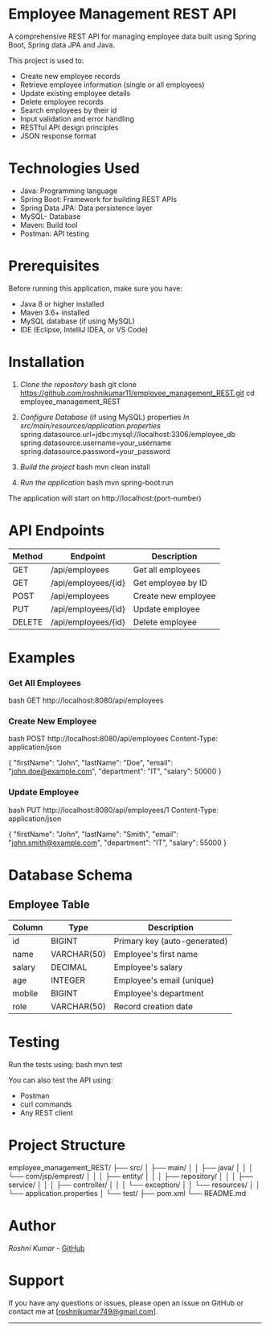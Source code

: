 # Employee Management REST API
A comprehensive REST API for managing employee data built using Spring Boot, Spring data JPA and Java.

This project is used to:
- Create new employee records
- Retrieve employee information (single or all employees)
- Update existing employee details
- Delete employee records
- Search employees by their id
- Input validation and error handling
- RESTful API design principles
- JSON response format

# Technologies Used
- Java: Programming language
- Spring Boot: Framework for building REST APIs
- Spring Data JPA: Data persistence layer
- MySQL- Database 
- Maven: Build tool
- Postman: API testing

# Prerequisites
Before running this application, make sure you have:
- Java 8 or higher installed
- Maven 3.6+ installed
- MySQL database (if using MySQL)
- IDE (Eclipse, IntelliJ IDEA, or VS Code)

# Installation
1. *Clone the repository*
   bash
   git clone https://github.com/roshnikumar11/employee_management_REST.git
   cd employee_management_REST
   
2. *Configure Database* (if using MySQL)
   properties
   *In src/main/resources/application.properties*
   spring.datasource.url=jdbc:mysql://localhost:3306/employee_db
   spring.datasource.username=your_username
   spring.datasource.password=your_password
   
3. *Build the project*
   bash
   mvn clean install
   
4. *Run the application*
   bash
   mvn spring-boot:run
   
The application will start on http://localhost:(port-number)

# API Endpoints

| Method | Endpoint            | Description         |
|--------|---------------------|---------------------|
| GET    | /api/employees      | Get all employees   |
| GET    | /api/employees/{id} | Get employee by ID  |
| POST   | /api/employees      | Create new employee |
| PUT    | /api/employees/{id} | Update employee     |
| DELETE | /api/employees/{id} | Delete employee     |

# Examples

### Get All Employees
bash
GET http://localhost:8080/api/employees


### Create New Employee
bash
POST http://localhost:8080/api/employees
Content-Type: application/json

{
    "firstName": "John",
    "lastName": "Doe",
    "email": "john.doe@example.com",
    "department": "IT",
    "salary": 50000
}


### Update Employee
bash
PUT http://localhost:8080/api/employees/1
Content-Type: application/json

{
    "firstName": "John",
    "lastName": "Smith",
    "email": "john.smith@example.com",
    "department": "IT",
    "salary": 55000
}


# Database Schema

## Employee Table
| Column | Type        | Description                  |
|--------|-------------|------------------------------|
| id     | BIGINT      | Primary key (auto-generated) |
| name   | VARCHAR(50) | Employee's first name        |
| salary | DECIMAL     | Employee's salary            |
| age    | INTEGER     | Employee's email (unique)    |
| mobile | BIGINT      | Employee's department        |
| role   | VARCHAR(50) | Record creation date         |

# Testing
Run the tests using:
bash
mvn test

You can also test the API using:
- Postman
- curl commands
- Any REST client

# Project Structure

employee_management_REST/
├── src/
│   ├── main/
│   │   ├── java/
│   │   │   └── com/jsp/emprest/
│   │   │       ├── entity/
│   │   │       ├── repository/
│   │   │       ├── service/
│   │   │       ├── controller/
│   │   │       └── exception/
│   │   └── resources/
│   │       └── application.properties
│   └── test/
├── pom.xml
└── README.md

# Author

*Roshni Kumar* - [GitHub](https://github.com/roshnikumar11)

# Support

If you have any questions or issues, please open an issue on GitHub or contact me at [roshnikumar749@gmail.com].

---
